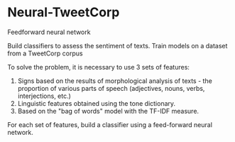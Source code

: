 # Neural-TweetCorp
Feedforward neural network

Build classifiers to assess the sentiment of texts. Train models on a dataset from a TweetCorp corpus

To solve the problem, it is necessary to use 3 sets of features:
  1. Signs based on the results of morphological analysis of texts - the proportion of various parts of speech (adjectives, nouns, verbs, interjections, etc.)
  2. Linguistic features obtained using the tone dictionary.
  3. Based on the "bag of words" model with the TF-IDF measure.
  
For each set of features, build a classifier using a feed-forward neural network.
